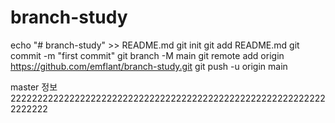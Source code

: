 # branch-study
echo "# branch-study" >> README.md
git init
git add README.md
git commit -m "first commit"
git branch -M main
git remote add origin https://github.com/emflant/branch-study.git
git push -u origin main

master 정보
222222222222222222222222222222222222222222222222222222222222222222
